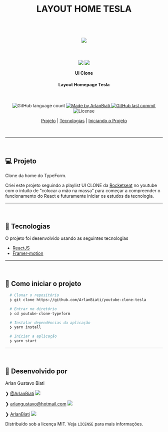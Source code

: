 <p>&nbsp;&nbsp;</p>

<h1 align="center">
	LAYOUT HOME TESLA
</h1>

<p>&nbsp;&nbsp;</p>

<h1 align="center">
	<img src="https://user-images.githubusercontent.com/43690080/95401053-a17eb980-08e2-11eb-868a-c1a422f40c3b.gif" />
</h1>

<p>&nbsp;&nbsp;</p>

<h4 align="center">
  <img src="https://user-images.githubusercontent.com/43690080/92528298-eab5ed80-f1fe-11ea-87c3-39d36f413641.png" />
  <img src="https://user-images.githubusercontent.com/43690080/92528298-eab5ed80-f1fe-11ea-87c3-39d36f413641.png" />

  UI Clone
</h4>
<h4 align="center">
	Layout Homepage Tesla
</h4>

<p>&nbsp;&nbsp;</p>

<p align="center">
  <img alt="GitHub language count" src="https://img.shields.io/github/languages/count/ArlanBiati/youtube-clone-tesla">

  <a href="https://www.linkedin.com/in/arlan-biati/">
    <img alt="Made by ArlanBiati" src="https://img.shields.io/badge/made%20by-ArlanBiati-%2304D361">
  </a>

  <a href="https://github.com/ArlanBiati/youtube-clone-tesla/commits/master">
    <img alt="GitHub last commit" src="https://img.shields.io/github/last-commit/ArlanBiati/youtube-clone-tesla">
  </a>

  <img alt="License" src="https://img.shields.io/badge/license-MIT-brightgreen">
<p>

<center>

  [Projeto](#-projeto) |
  [Tecnologias](#-tecnologias) |
  [Iniciando o Projeto](#-como-iniciar-o-projeto)

</center>

<p>&nbsp;&nbsp;</p>

---
<p>&nbsp;&nbsp;</p>

## 💻 Projeto

Clone da home do TypeForm.

Criei este projeto seguindo a playlist UI CLONE da [Rocketseat](https://www.youtube.com/watch?v=O2xM5H7Ooj4) no youtube com o intuito de "colocar a mão na massa" para começar a compreender o funcionamento do React e futuramente iniciar os estudos da tecnologia.

---

<p>&nbsp;&nbsp;</p>

## 🚀 Tecnologias

O projeto foi desenvolvido usando as seguintes tecnologias

- [ReactJS](https://pt-br.reactjs.org/docs/getting-started.html)
- [Framer-motion](https://www.framer.com/motion/)

---

<p>&nbsp;&nbsp;</p>

## 📂 Como iniciar o projeto

```zsh
  # Clonar o repositório
  ❯ git clone https://github.com/ArlanBiati/youtube-clone-tesla

  # Entrar no diretório
  ❯ cd youtube-clone-typeform

  # Instalar dependências da aplicação
  ❯ yarn install

  # Iniciar a aplicação
  ❯ yarn start

```
---

<p>&nbsp;&nbsp;</p>

## 📝 Desenvolvido por

Arlan Gustavo Biati

❯ [@ArlanBiati](https://www.linkedin.com/in/arlan-biati-2b3512115/) <img src="https://user-images.githubusercontent.com/43690080/84064413-f0e6c480-a998-11ea-8d87-fa7e45653884.png">

❯ arlangustavo@hotmail.com  <img src="https://user-images.githubusercontent.com/43690080/84064502-1542a100-a999-11ea-8085-b751f54ea57a.png">

❯ [ArlanBiati](https://github.com/ArlanBiati/) <img src="https://user-images.githubusercontent.com/43690080/84064412-f04e2e00-a998-11ea-859c-50c4c05df79b.png">

Distribuído sob a licença MIT. Veja `LICENSE` para mais informações.
